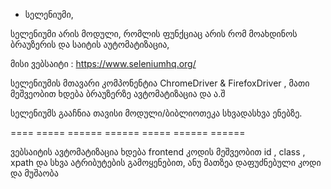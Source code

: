 - სელენიუმი,

სელენიუმი არის მოდული, რომლის ფუნქციაც არის რომ მოახდინოს ბრაუზერის და საიტის აუტომატიზაცია,

მისი ვებსაიტი : https://www.seleniumhq.org/

სელენიუმის მთავარი კომპონენტია ChromeDriver & FirefoxDriver , მათი მეშვეობით ხდება ბრაუზერზე ავტომატიზაცია და ა.შ


სელენიუმს გააჩნია თავისი მოდული/ბიბლიოთეკა სხვადასხვა ენებზე.

==== ===== ====== ====== ===== ====== ======

ვებსაიტის ავტომატიზაცია ხდება frontend კოდის მეშვეობით id , class , xpath და სხვა ატრიბუტების გამოყენებით, ანუ მათზეა დაფუძნებული
კოდი და მუშაობა
